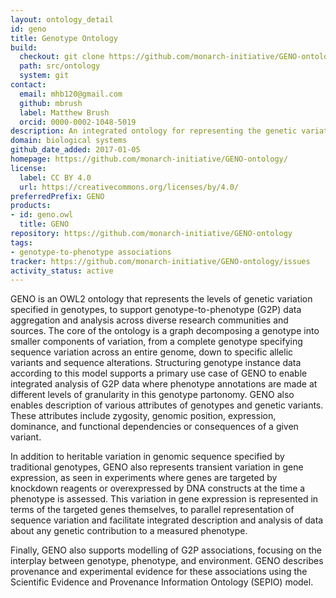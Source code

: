 ```yaml
---
layout: ontology_detail
id: geno
title: Genotype Ontology
build:
  checkout: git clone https://github.com/monarch-initiative/GENO-ontology.git
  path: src/ontology
  system: git
contact:
  email: mhb120@gmail.com
  github: mbrush
  label: Matthew Brush
  orcid: 0000-0002-1048-5019
description: An integrated ontology for representing the genetic variations described in genotypes, and their causal relationships to phenotype and diseases.
domain: biological systems
github_date_added: 2017-01-05
homepage: https://github.com/monarch-initiative/GENO-ontology/
license:
  label: CC BY 4.0
  url: https://creativecommons.org/licenses/by/4.0/
preferredPrefix: GENO
products:
- id: geno.owl
  title: GENO
repository: https://github.com/monarch-initiative/GENO-ontology
tags:
- genotype-to-phenotype associations
tracker: https://github.com/monarch-initiative/GENO-ontology/issues
activity_status: active
---
```


GENO is an OWL2 ontology that represents the levels of genetic variation specified in genotypes, to support genotype-to-phenotype (G2P) data aggregation and analysis across diverse research communities and sources. The core of the ontology is a graph decomposing a genotype into smaller components of variation, from a complete genotype specifying sequence variation across an entire genome, down to specific allelic variants and sequence alterations. Structuring genotype instance data according to this model supports a primary use case of GENO to enable integrated analysis of G2P data where phenotype annotations are made at different levels of granularity in this genotype partonomy. GENO also enables description of various attributes of genotypes and genetic variants. These attributes include zygosity, genomic position, expression, dominance, and functional dependencies or consequences of a given variant.

In addition to heritable variation in genomic sequence specified by traditional genotypes, GENO also represents transient variation in gene expression, as seen in experiments where genes are targeted by knockdown reagents or overexpressed by DNA constructs at the time a phenotype is assessed. This variation in gene expression is represented in terms of the targeted genes themselves, to parallel representation of sequence variation and facilitate integrated description and analysis of data about any genetic contribution to a measured phenotype.

Finally, GENO also supports modelling of G2P associations, focusing on the interplay between genotype, phenotype, and environment. GENO describes provenance and experimental evidence for these associations using the Scientific Evidence and Provenance Information Ontology (SEPIO) model.
